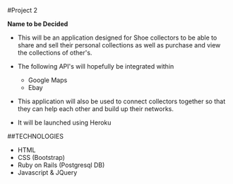 #Project 2

**Name to be Decided**

- This will be an application designed for Shoe collectors to be able to share and sell their personal collections as well as purchase and view the collections of other's.

- The following API's will hopefully be integrated within
    - Google Maps
    - Ebay

- This application will also be used to connect collectors together so that they can help each other and build up their networks.

- It will be launched using Heroku

##TECHNOLOGIES

- HTML
- CSS (Bootstrap)
- Ruby on Rails (Postgresql DB)
- Javascript & JQuery
